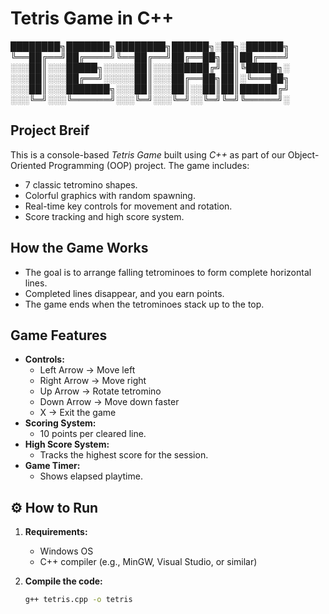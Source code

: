 # Tetris Game in C++

████████╗███████╗████████╗██████╗░██╗░██████╗
╚══██╔══╝██╔════╝╚══██╔══╝██╔══██╗██║██╔════╝
░░░██║░░░█████╗░░░░░██║░░░██████╔╝██║╚█████╗░
░░░██║░░░██╔══╝░░░░░██║░░░██╔══██╗██║░╚═══██╗
░░░██║░░░███████╗░░░██║░░░██║░░██║██║██████╔╝
░░░╚═╝░░░╚══════╝░░░╚═╝░░░╚═╝░░╚═╝╚═╝╚═════╝░
## Project Breif

This is a console-based *Tetris Game* built using *C++* as part of our Object-Oriented Programming (OOP) project. The game includes:

- 7 classic tetromino shapes.
- Colorful graphics with random spawning.
- Real-time key controls for movement and rotation.
- Score tracking and high score system.

## How the Game Works

- The goal is to arrange falling tetrominoes to form complete horizontal lines.
- Completed lines disappear, and you earn points.
- The game ends when the tetrominoes stack up to the top.

## Game Features

- **Controls:**
  - Left Arrow → Move left
  - Right Arrow → Move right
  - Up Arrow → Rotate tetromino
  - Down Arrow → Move down faster
  - X → Exit the game
- **Scoring System:**
  - 10 points per cleared line.
- **High Score System:**
  - Tracks the highest score for the session.
- **Game Timer:**
  - Shows elapsed playtime.

## ⚙ How to Run

1. **Requirements:**
   - Windows OS
   - C++ compiler (e.g., MinGW, Visual Studio, or similar)

2. **Compile the code:**

   ```bash
   g++ tetris.cpp -o tetris
